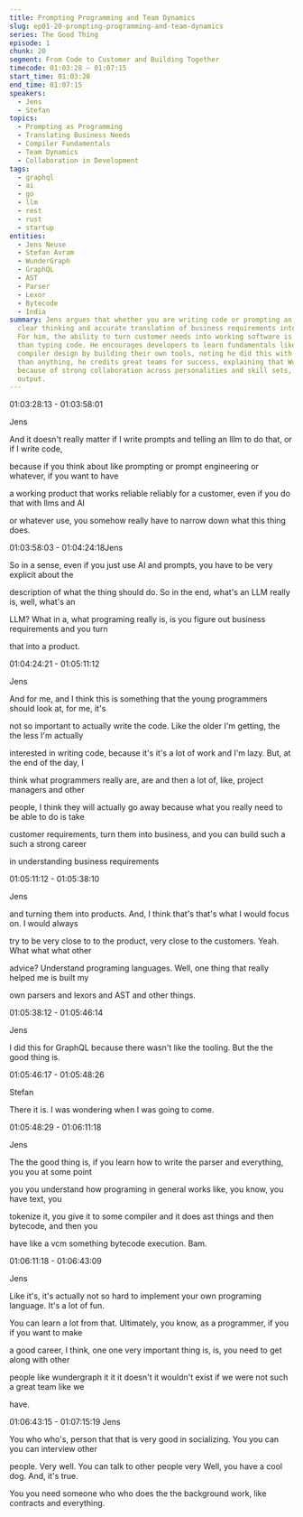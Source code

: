 ```yaml
---
title: Prompting Programming and Team Dynamics
slug: ep01-20-prompting-programming-and-team-dynamics
series: The Good Thing
episode: 1
chunk: 20
segment: From Code to Customer and Building Together
timecode: 01:03:28 – 01:07:15
start_time: 01:03:28
end_time: 01:07:15
speakers:
  - Jens
  - Stefan
topics:
  - Prompting as Programming
  - Translating Business Needs
  - Compiler Fundamentals
  - Team Dynamics
  - Collaboration in Development
tags:
  - graphql
  - ai
  - go
  - llm
  - rest
  - rust
  - startup
entities:
  - Jens Neuse
  - Stefan Avram
  - WunderGraph
  - GraphQL
  - AST
  - Parser
  - Lexor
  - Bytecode
  - India
summary: Jens argues that whether you are writing code or prompting an AI, both require
  clear thinking and accurate translation of business requirements into real solutions.
  For him, the ability to turn customer needs into working software is more valuable
  than typing code. He encourages developers to learn fundamentals like parsing and
  compiler design by building their own tools, noting he did this with GraphQL. More
  than anything, he credits great teams for success, explaining that WunderGraph thrived
  because of strong collaboration across personalities and skill sets, not just technical
  output.
---
```



01:03:28:13 - 01:03:58:01

Jens

And it doesn't really matter if I write prompts and telling an lllm to do that, or if I write code,

because if you think about like prompting or prompt engineering or whatever, if you want to have

a working product that works reliable reliably for a customer, even if you do that with llms and AI

or whatever use, you somehow really have to narrow down what this thing does.

01:03:58:03 - 01:04:24:18Jens

So in a sense, even if you just use AI and prompts, you have to be very explicit about the

description of what the thing should do. So in the end, what's an LLM really is, well, what's an

LLM? What in a, what programing really is, is you figure out business requirements and you turn

that into a product.

01:04:24:21 - 01:05:11:12

Jens

And for me, and I think this is something that the young programmers should look at, for me, it's

not so important to actually write the code. Like the older I'm getting, the the less I'm actually

interested in writing code, because it's it's a lot of work and I'm lazy. But, at the end of the day, I

think what programmers really are, are and then a lot of, like, project managers and other

people, I think they will actually go away because what you really need to be able to do is take

customer requirements, turn them into business, and you can build such a such a strong career

in understanding business requirements

01:05:11:12 - 01:05:38:10

Jens

and turning them into products. And, I think that's that's what I would focus on. I would always

try to be very close to to the product, very close to the customers. Yeah. What what what other

advice? Understand programing languages. Well, one thing that really helped me is built my

own parsers and lexors and AST and other things.

01:05:38:12 - 01:05:46:14

Jens

I did this for GraphQL because there wasn't like the tooling. But the the good thing is.

01:05:46:17 - 01:05:48:26

Stefan

There it is. I was wondering when I was going to come.

01:05:48:29 - 01:06:11:18

Jens

The the good thing is, if you learn how to write the parser and everything, you you at some point

you you understand how programing in general works like, you know, you have text, you

tokenize it, you give it to some compiler and it does ast things and then bytecode, and then you

have like a vcm something bytecode execution. Bam.

01:06:11:18 - 01:06:43:09

Jens

Like it's, it's actually not so hard to implement your own programing language. It's a lot of fun.

You can learn a lot from that. Ultimately, you know, as a programmer, if you if you want to make

a good career, I think, one one very important thing is, is, you need to get along with other

people like wundergraph it it it doesn't it wouldn't exist if we were not such a great team like we

have.

01:06:43:15 - 01:07:15:19
Jens

You who who's, person that that is very good in socializing. You you can you can interview other

people. Very well. You can talk to other people very Well, you have a cool dog. And, it's true.

You you need someone who who does the the background work, like contracts and everything.

